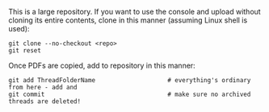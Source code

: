 This is a large repository. If you want to use the console and upload without cloning its entire contents, clone in this manner (assuming Linux shell is used):

```console
git clone --no-checkout <repo>
git reset
```

Once PDFs are copied, add to repository in this manner:
```console
git add ThreadFolderName  					# everything's ordinary from here - add and 
git commit 									# make sure no archived threads are deleted!
```